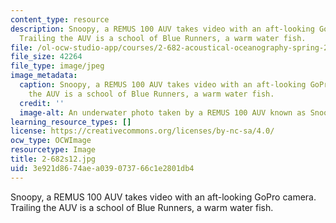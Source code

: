 ```yaml
---
content_type: resource
description: Snoopy, a REMUS 100 AUV takes video with an aft-looking GoPro camera.
  Trailing the AUV is a school of Blue Runners, a warm water fish.
file: /ol-ocw-studio-app/courses/2-682-acoustical-oceanography-spring-2012/3e921d8674aea039073766c1e2801db4_2-682s12.jpg
file_size: 42264
file_type: image/jpeg
image_metadata:
  caption: Snoopy, a REMUS 100 AUV takes video with an aft-looking GoPro camera. Trailing
    the AUV is a school of Blue Runners, a warm water fish.
  credit: ''
  image-alt: An underwater photo taken by a REMUS 100 AUV known as Snoopy.
learning_resource_types: []
license: https://creativecommons.org/licenses/by-nc-sa/4.0/
ocw_type: OCWImage
resourcetype: Image
title: 2-682s12.jpg
uid: 3e921d86-74ae-a039-0737-66c1e2801db4
---
```

Snoopy, a REMUS 100 AUV takes video with an aft-looking GoPro camera. Trailing the AUV is a school of Blue Runners, a warm water fish.